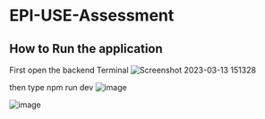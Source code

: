 # EPI-USE-Assessment

## How to Run the application 

First open the backend Terminal
![Screenshot 2023-03-13 151328](https://user-images.githubusercontent.com/103145617/224850461-2f0e823f-ccaf-469d-b310-904d6ddd67ed.png)

then type npm run dev
![image](https://user-images.githubusercontent.com/103145617/224851619-4a702a4f-99be-4133-97d7-6ca76f5a187b.png)


![image](https://user-images.githubusercontent.com/103145617/224850939-e0086fb6-522f-4054-acab-4438914a368c.png)


